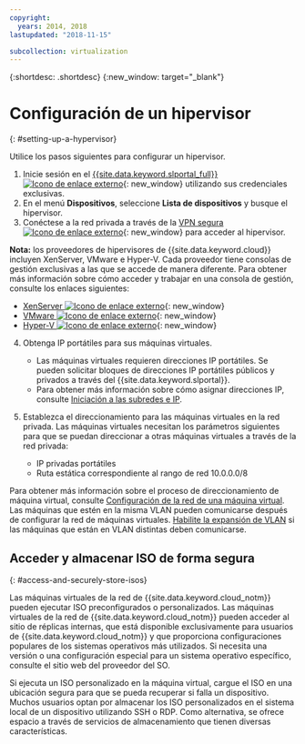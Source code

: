 ```yaml
---
copyright:
  years: 2014, 2018
lastupdated: "2018-11-15"

subcollection: virtualization
---
```

{:shortdesc: .shortdesc}
{:new_window: target="_blank"}

# Configuración de un hipervisor
{: #setting-up-a-hypervisor}

Utilice los pasos siguientes para configurar un hipervisor.

1. Inicie sesión en el [{{site.data.keyword.slportal_full}} ![Icono de enlace externo](../../icons/launch-glyph.svg "Icono de enlace externo")](http://control.softlayer.com/){: new_window} utilizando sus credenciales exclusivas.
2. En el menú **Dispositivos**, seleccione **Lista de dispositivos** y busque el hipervisor.
3. Conéctese a la red privada a través de la [VPN segura
![Icono de enlace externo](../../icons/launch-glyph.svg "Icono de enlace externo")](http://www.softlayer.com/vpn-access){: new_window} para acceder al hipervisor.

**Nota:** los proveedores de hipervisores de {{site.data.keyword.cloud}} incluyen XenServer, VMware e Hyper-V. Cada proveedor tiene consolas de gestión exclusivas a las que se accede de manera diferente. Para obtener más información sobre cómo acceder y trabajar en una consola de gestión, consulte los enlaces siguientes:

   * [XenServer ![Icono de enlace externo](../../icons/launch-glyph.svg "Icono de enlace externo")](https://support.citrix.com/en/products/xenserver){: new_window}
   * [VMware ![Icono de enlace externo](../../icons/launch-glyph.svg "Icono de enlace externo")](https://www.vmware.com/support/vsphere-hypervisor.html){: new_window}
   * [Hyper-V ![Icono de enlace externo](../../icons/launch-glyph.svg "Icono de enlace externo")](http://technet.microsoft.com/en-us/windowsserver/dd448604){: new_window}

4. Obtenga IP portátiles para sus máquinas virtuales.
    * Las máquinas virtuales requieren direcciones IP portátiles. Se pueden solicitar bloques de direcciones IP portátiles públicos y privados a través del {{site.data.keyword.slportal}}.
    * Para obtener más información sobre cómo asignar direcciones IP, consulte [Iniciación a las subredes e IP](/docs/infrastructure/subnets?topic=subnets-getting-started-with-subnets-and-ips).

5. Establezca el direccionamiento para las máquinas virtuales en la red privada. Las máquinas virtuales necesitan los parámetros siguientes para que se puedan direccionar a otras máquinas virtuales a través de la red privada:
    * IP privadas portátiles
    * Ruta estática correspondiente al rango de red 10.0.0.0/8

Para obtener más información sobre el proceso de direccionamiento de máquina virtual, consulte
[Configuración de la red de una máquina virtual](/docs/infrastructure/virtualization?topic=Virtualization-setting-up-a-virtual-machine-network). Las máquinas que estén en la misma VLAN pueden comunicarse después de configurar la red de máquinas virtuales. [Habilite la expansión de VLAN](/docs/infrastructure/vlans?topic=vlans-vlan-spanning) si las máquinas que están en VLAN distintas deben comunicarse.

## Acceder y almacenar ISO de forma segura
{: #access-and-securely-store-isos}

Las máquinas virtuales de la red de {{site.data.keyword.cloud_notm}} pueden ejecutar ISO preconfigurados o personalizados. Las máquinas virtuales de la red de {{site.data.keyword.cloud_notm}} pueden acceder al sitio de réplicas internas, que está disponible exclusivamente para usuarios de {{site.data.keyword.cloud_notm}} y que proporciona configuraciones populares de los sistemas operativos más utilizados. Si necesita una versión o una configuración especial para un sistema operativo específico, consulte el sitio web del proveedor del SO.

Si ejecuta un ISO personalizado en la máquina virtual, cargue el ISO en una ubicación segura para que se pueda recuperar si falla un dispositivo. Muchos usuarios optan por almacenar los ISO personalizados en el sistema local de un dispositivo utilizando SSH o RDP. Como alternativa, se ofrece espacio a través de servicios de almacenamiento que tienen diversas características.
